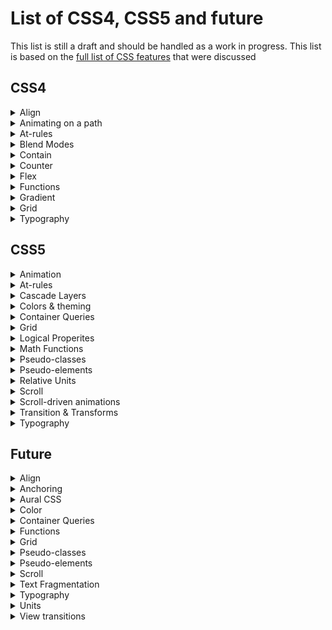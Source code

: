 # List of CSS4, CSS5 and future

This list is still a draft and should be handled as a work in progress.
This list is based on
the [full list of CSS features](https://docs.google.com/spreadsheets/d/1_zDofLl3nJiNAV2Cn1x-59f4NFE_p-y5_IYjIzKNK6k/edit#gid=0)
that were discussed

## CSS4

<details>
  <summary>Align</summary>

| Property      | Notes |
|---------------|-------|
| align-content |       |
| align-items   |       |
| align-self    |       |
| order         |       |
| place-content |       |
| place-items   |       |
| place-self    |       |
| row-gap       |       |

</details>

<details>
  <summary>Animating on a path</summary>

| Property | Notes |
|----------|-------|
| offset   |       |

</details>

<details>
  <summary>At-rules</summary>

| Property            | Notes |
|---------------------|-------|
| @media range-syntax |       |
| @supports           |       |

</details>

<details>
  <summary>Blend Modes</summary>

| Property  | Notes |
|-----------|-------|
| isolation |       |

</details>


<details>
  <summary>Contain</summary>

| Property | Notes |
|----------|-------|
| contain  |       |

</details>

<details>
  <summary>Counter</summary>

| Property                  | Notes |
|---------------------------|-------|
| @counter-style            |       |
| counter-set               |       |
| fallback (@counter-style) |       |
| suffix (@counter-style)   |       |
| symbols (@counter-style)  |       |
| symbols()                 |       |
| system (@counter-style)   |       |

</details>

<details>
  <summary>Flex</summary>

| Property       | Notes |
|----------------|-------|
| flex           |       |
| flex_value#fr  |       |
| flex-basis     |       |
| flex-direction |       |
| flex-flow      |       |
| flex-grow      |       |
| flex-shrink    |       |
| flex-wrap      |       |

</details>




<details>
  <summary>Functions</summary>

| Property      | Notes |
|---------------|-------|
| clamp()       |       |
| env()         |       |
| fit-content   |       |
| fit-content() |       |
| max()         |       |
| min()         |       |
| var(), --*    |       |

</details>

<details>
  <summary>Gradient</summary>

| Property         | Notes |
|------------------|-------|
| conic-gradient() |       |

</details>

<details>
  <summary>Grid</summary>

| Property              | Notes |
|-----------------------|-------|
| grid                  |       |
| grid-area             |       |
| grid-auto-columns     |       |
| grid-auto-flow        |       |
| grid-auto-rows        |       |
| grid-column           |       |
| grid-column-end       |       |
| grid-column-start     |       |
| grid-row              |       |
| grid-row-end          |       |
| grid-row-start        |       |
| grid-template         |       |
| grid-template-areas   |       |
| grid-template-columns |       |
| grid-template-rows    |       |

</details>

<details>
  <summary>Typography</summary>

| Property                             | Notes |
|--------------------------------------|-------|
| local()                              |       |
| font-family (@font-palette-values)   |       |
| font-optical-sizing                  |       |
| font-palette                         |       |
| font-synthesis                       |       |
| font-synthesis-small-caps            |       |
| font-synthesis-style                 |       |
| font-synthesis-weight                |       |
| font-variant                         |       |
| font-variant (@font-face)            |       |
| font-variant-alternates              |       |
| font-variant-caps                    |       |
| font-variant-east-asian              |       |
| font-variant-emoji                   |       |
| font-variant-ligatures               |       |
| font-variant-numeric                 |       |
| font-variant-position                |       |
| font-variation-settings              |       |
| font-variation-settings (@font-face) |       |
| line-gap-override (@font-face)       |       |
| @ornaments                           |       |
| ornaments()                          |       |

</details>

## CSS5

<details>
  <summary>Animation</summary>

| Property              | Notes |
|-----------------------|-------|
| animation-composition |       |
| offset-anchor         |       |
| offset-distance       |       |
| offset-path           |       |
| offset-position       |       |
| offset-rotate         |       |

</details>

<details>
  <summary>At-rules</summary>

| Property                               | Notes |
|----------------------------------------|-------|
| @custom-media                          |       |
| @layer                                 |       |
| @scope                                 |       |
| @scope :scope                          |       |
| @starting-style                        |       |
| @supports selector()                   |       |
| override-colors (@font-palette-values) |       |
| syntax (@property)                     |       |

</details>

<details>
  <summary>Cascade Layers</summary>

| Property          | Notes |
|-------------------|-------|
| layer()           |       |
| layer() (@import) |       |
| revert-layer      |       |

</details>

<details>
  <summary>Colors & theming</summary>

| Property                                                              | Notes |
|-----------------------------------------------------------------------|-------|
| accent-color                                                          |       |
| color-scheme                                                          |       |
| color-mix()                                                           |       |
| "color() - display-p3, rec2020, a98, prophoto, xyz, xyz-d50, xyz-d65" |       |
| color(from ...) - relative color syntax                               |       |
| "Hue interpolation (gradients ""in"" syntax, ""hue longer"" syntax)"  |       |
| hwb()                                                                 |       |
| oklab()                                                               |       |
| oklch()                                                               |       |
| lab()                                                                 |       |
| lch()                                                                 |       |
| New color spaces                                                      |       |

</details>

<details>
  <summary>Container Queries</summary>

| Property                                  | Notes |
|-------------------------------------------|-------|
| "length#cqw, cqi, cqb, cqh, cqmax, cqmin" |       |
| contain-intrinsic-block-size              |       |
| contain-intrinsic-height                  |       |
| contain-intrinsic-inline-size             |       |
| contain-intrinsic-size                    |       |
| contain-intrinsic-width                   |       |
| container                                 |       |
| container-name                            |       |
| container-type                            |       |

</details>

<details>
  <summary>Grid</summary>

| Property | Notes |
|----------|-------|
| Subgrid  |       |

</details>


<details>
  <summary>Logical Properites</summary>

| Property           | Notes |
|--------------------|-------|
| inset              |       |
| inset-block        |       |
| inset-block-end    |       |
| inset-block-start  |       |
| inset-inline       |       |
| inset-inline-end   |       |
| inset-inline-start |       |

</details>

<details>
  <summary>Math Functions</summary>

| Property | Notes |
|----------|-------|
| abs()    |       |
| acos()   |       |
| asin()   |       |
| atan()   |       |
| atan2()  |       |
| cos()    |       |
| exp()    |       |
| hypot()  |       |
| log()    |       |
| mod()    |       |
| pow()    |       |
| rem()    |       |
| round()  |       |
| sin()    |       |
| sign()   |       |
| sqrt()   |       |
| tan()    |       |

</details>



<details>
  <summary>Pseudo-classes</summary>

| Property                 | Notes |
|--------------------------|-------|
| :has                     |       |
| :is                      |       |
| :nth-child(An+B [of S]?) |       |
| :picture-in-picture      |       |
| :popover-open            |       |
| :where()                 |       |

</details>

<details>
  <summary>Pseudo-elements</summary>

| Property                     | Notes |
|------------------------------|-------|
| ::grammar-error              |       |
| ::marker                     |       |
| ::spelling-error             |       |
| ::view-transition            |       |
| ::view-transition-group      |       |
| ::view-transition-image-pair |       |
| ::view-transition-new        |       |
| ::view-transition-old        |       |
| view-transition-name         |       |

</details>

<details>
  <summary>Relative Units</summary>

| Property                                  | Notes |
|-------------------------------------------|-------|
| "Dynamic Viewport Units (dvh, lvh & svh)" |       |
| length#cap                                |       |
| "length#ex, length#rex"                   |       |
| "length#ic, length#ric"                   |       |
| "length#lh, length#rlh"                   |       |

</details>

<details>
  <summary>Scroll</summary>

| Property             | Notes |
|----------------------|-------|
| content-visibility   |       |
| overflow-clip-margin |       |
| scrollbar-color      |       |
| scrollbar-gutter     |       |
| scrollbar-width      |       |

</details>

<details>
  <summary>Scroll-driven animations</summary>

| Property              | Notes |
|-----------------------|-------|
| animation-range       |       |
| animation-range-end   |       |
| animation-range-start |       |
| animation-timeline    |       |
| scroll-timeline       |       |
| scroll-timeline-axis  |       |
| scroll-timeline-name  |       |
| scroll()              |       |
| timeline-scope        |       |
| view-timeline         |       |
| view-timeline-axis    |       |
| view-timeline-inset   |       |
| view-timeline-name    |       |

</details>


<details>
  <summary>Transition & Transforms</summary>

| Property            | Notes |
|---------------------|-------|
| overlay             |       |
| rotate              |       |
| scale               |       |
| transition-behavior |       |
| translate           |       |

</details>

<details>
  <summary>Typography</summary>

| Property                      | Notes |
|-------------------------------|-------|
| ascent-override (@font-face)  |       |
| descent-override (@font-face) |       |
| font-size-adjust              |       |
| font-synthesis-position       |       |
| hyphenate-character           |       |
| hyphenate-limit-chars         |       |
| initial-letter                |       |
| initial-letter-align          |       |
| Text-box trim                 |       |
| text-wrap                     |       |

</details>

## Future

<details>
  <summary>Align</summary>

| Property       | Notes |
|----------------|-------|
| align-tracks   |       |
| justify-tracks |       |

</details>

<details>
  <summary>Anchoring</summary>

| Property | Notes |
|----------|-------|
| anchor() |       |

</details>


<details>
  <summary>Aural CSS</summary>

| Property                  | Notes |
|---------------------------|-------|
| speak-as (@counter-style) |       |

</details>

<details>
  <summary>Color</summary>

| Property         | Notes |
|------------------|-------|
| contrast-color() |       |

</details>

<details>
<summary>Container Queries</summary>

| Property      | Notes |
|---------------|-------|
| Style queries |       |

</details>


<details>
  <summary>Functions</summary>

| Property  | Notes |
|-----------|-------|
| element() |       |
| image()   |       |

</details>

<details>
  <summary>Grid</summary>

| Property          | Notes |
|-------------------|-------|
| masonry-auto-flow |       |

</details>



<details>
  <summary>Pseudo-classes</summary>

| Property       | Notes |
|----------------|-------|
| :target-within |       |

</details>

<details>
  <summary>Pseudo-elements</summary>

| Property      | Notes |
|---------------|-------|
| ::target-text |       |

</details>
<details>
  <summary>Scroll</summary>

| Property      | Notes |
|---------------|-------|
| target-text() |       |

</details>

<details>
  <summary>Text Fragmentation</summary>

| Property | Notes |
|----------|-------|
| orphans  |       |

</details>

<details>
  <summary>Typography</summary>

| Property             | Notes |
|----------------------|-------|
| line-clamp           |       |
| line-height-step     |       |
| margin-trim          |       |
| text-size-adjust     |       |
| white-space-collapse |       |
| white-space-trim     |       |

</details>

<details>
  <summary>Units</summary>

| Property     | Notes |
|--------------|-------|
| frequency#Hz |       |

</details>

<details>
  <summary>View transitions</summary>

| Property                     | Notes |
|------------------------------|-------|
| ::view-transition            |       |
| ::view-transition-group      |       |
| ::view-transition-image-pair |       |
| ::view-transition-new        |       |
| ::view-transition-old        |       |
| @view-transition             |       |
| view-transition-class        |       |
| view-transition-name         |       |
| view-transition-type         |       |

</details>



